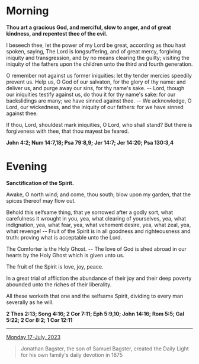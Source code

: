# Morning

**Thou art a gracious God, and merciful, slow to anger, and of great kindness, and repentest thee of the evil.**
 
I beseech thee, let the power of my Lord be great, according as thou hast spoken, saying, The Lord is longsuffering, and of great mercy, forgiving iniquity and transgression, and by no means clearing the guilty; visiting the iniquity of the fathers upon the children unto the third and fourth generation.
 
O remember not against us former iniquities: let thy tender mercies speedily prevent us. Help us, O God of our salvaton, for the glory of thy name: and deliver us, and purge away our sins, for thy name's sake. -- Lord, though our iniquities testify against us, do thou it for thy name's sake: for our backslidings are many; we have sinned against thee. -- We acknowledge, O Lord, our wickedness, and the iniquity of our fathers: for we have sinned against thee.
 
If thou, Lord, shouldest mark iniquities, O Lord, who shall stand? But there is forgiveness with thee, that thou mayest be feared.  

**John 4:2; Num 14:7,18; Psa 79:8,9; Jer 14:7; Jer 14:20; Psa 130:3,4**

# Evening

**Sanctification of the Spirit.**
 
Awake, O north wind; and come, thou south; blow upon my garden, that the spices thereof may flow out.
 
Behold this selfsame thing, that ye sorrowed after a godly sort, what carefulness it wrought in you, yea, what clearing of yourselves, yea, what indignation, yea, what fear, yea, what vehement desire, yea, what zeal, yea, what revenge! -- Fruit of the Spirit is in all goodness and righteousness and truth: proving what is acceptable unto the Lord.
 
The Comforter is the Holy Ghost. -- The love of God is shed abroad in our hearts by the Holy Ghost which is given unto us.
 
The fruit of the Spirit is love, joy, peace.
 
In a great trial of affliction the abundance of their joy and their deep poverty abounded unto the riches of their liberality.
 
All these worketh that one and the selfsame Spirit, dividing to every man severally as he will.  

**2 Thes 2:13; Song 4:16; 2 Cor 7:11; Eph 5:9,10; John 14:16; Rom 5:5; Gal 5:22; 2 Cor 8:2; 1 Cor 12:11**

---

[Monday 17-July, 2023](https://t.me/s/daily_light)

> Jonathan Bagster, the son of Samuel Bagster, created the Daily Light for his own family's daily devotion in 1875

